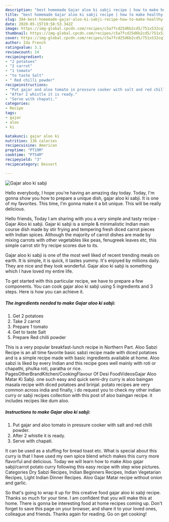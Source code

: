 ```yaml
---
description: "best homemade Gajar aloo ki sabji recipe | how to make healthy Gajar aloo ki sabji"
title: "best homemade Gajar aloo ki sabji recipe | how to make healthy Gajar aloo ki sabji"
slug: 384-best-homemade-gajar-aloo-ki-sabji-recipe-how-to-make-healthy-gajar-aloo-ki-sabji
date: 2020-05-15T19:58:53.342Z
image: https://img-global.cpcdn.com/recipes/c5a7fcd25d6b2cd5/751x532cq70/gajar-aloo-ki-sabji-recipe-main-photo.jpg
thumbnail: https://img-global.cpcdn.com/recipes/c5a7fcd25d6b2cd5/751x532cq70/gajar-aloo-ki-sabji-recipe-main-photo.jpg
cover: https://img-global.cpcdn.com/recipes/c5a7fcd25d6b2cd5/751x532cq70/gajar-aloo-ki-sabji-recipe-main-photo.jpg
author: Ida French
ratingvalue: 3.1
reviewcount: 14
recipeingredient:
- "2 potatoes"
- "2 carrot"
- "1 tomato"
- "to taste Salt"
- " Red chilli powder"
recipeinstructions:
- "Put gajar and aloo tomato in pressure cooker with salt and red chilli powder."
- "After 2 whistle it is ready."
- "Serve with chapati."
categories:
- Recipe
tags:
- gajar
- aloo
- ki

katakunci: gajar aloo ki 
nutrition: 136 calories
recipecuisine: American
preptime: "PT19M"
cooktime: "PT54M"
recipeyield: "3"
recipecategory: Dessert

---
```



![Gajar aloo ki sabji](https://img-global.cpcdn.com/recipes/c5a7fcd25d6b2cd5/751x532cq70/gajar-aloo-ki-sabji-recipe-main-photo.jpg)

Hello everybody, I hope you're having an amazing day today. Today, I'm gonna show you how to prepare a unique dish, gajar aloo ki sabji. It is one of my favorites. This time, I'm gonna make it a bit unique. This will be really delicious.

Hello friends, Today I am sharing with you a very simple and tasty recipe - Gajar Aloo ki sabji. Gajar ki sabji is a simple &amp; minimalistic Indian main course dish made by stir frying and tempering fresh diced carrot pieces with Indian spices. Although the majority of carrot dishes are made by mixing carrots with other vegetables like peas, fenugreek leaves etc, this simple carrot stir fry recipe scores due to its.

Gajar aloo ki sabji is one of the most well liked of recent trending meals on earth. It is simple, it is quick, it tastes yummy. It's enjoyed by millions daily. They are nice and they look wonderful. Gajar aloo ki sabji is something which I have loved my entire life.


To get started with this particular recipe, we have to prepare a few components. You can cook gajar aloo ki sabji using 5 ingredients and 3 steps. Here is how you can achieve it.

<!--inarticleads1-->

##### The ingredients needed to make Gajar aloo ki sabji:

1. Get 2 potatoes
1. Take 2 carrot
1. Prepare 1 tomato
1. Get to taste Salt
1. Prepare  Red chilli powder


This is a very popular breakfast-lunch recipe in Northern Part. Aloo Sabzi Recipe is an all time favorite basic sabzi recipe made with diced potatoes and is a simple recipe made with basic ingredients available at home. Aloo sabzi is liked by every Indian and this recipe goes well mainly with roti or chapathi, phulka roti, paratha or rice. PagesOtherBrandKitchen/CookingFlavour Of Desi FoodVideosGajar Aloo Matar Ki Sabji. one such easy and quick semi-dry curry is aloo baingan masala recipe with diced potatoes and brinjal. potato recipes are very common across india and finally, i do request you to check my other indian curry or sabji recipes collection with this post of aloo baingan recipe. it includes recipes like dum aloo. 

<!--inarticleads2-->

##### Instructions to make Gajar aloo ki sabji:

1. Put gajar and aloo tomato in pressure cooker with salt and red chilli powder.
1. After 2 whistle it is ready.
1. Serve with chapati.


It can be used as a stuffing for bread toast etc. What is special about this curry is that I have used my own spice blend which makes this curry more flavorful and delicious. Today we will learn how to make Aloo gajar sabji/carrot potato curry following this easy recipe with step wise pictures. Categories Dry Sabzi Recipes, Indian Beginners Recipes, Indian Vegetarian Recipes, Light Indian Dinner Recipes. Aloo Gajar Matar recipe without onion and garlic. 

So that's going to wrap it up for this creative food gajar aloo ki sabji recipe. Thanks so much for your time. I am confident that you will make this at home. There is gonna be interesting food at home recipes coming up. Don't forget to save this page on your browser, and share it to your loved ones, colleague and friends. Thanks again for reading. Go on get cooking!
